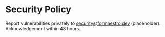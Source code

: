 # Security Policy
Report vulnerabilities privately to security@formaestro.dev (placeholder).
Acknowledgement within 48 hours.
